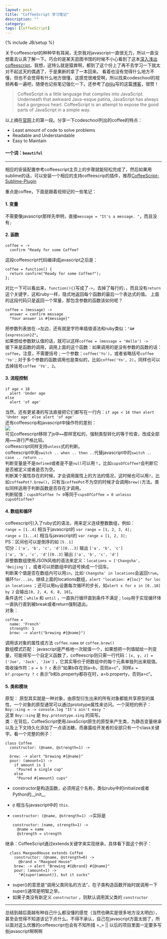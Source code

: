 ```yaml
---
layout: post
title: "CoffeeScript 学习笔记"
description: ""
category:
tags: [CoffeeScript]
---
```

{% include JB/setup %}


关于coffeescript的种种早有耳闻，无奈我对javascript一直很无力，所以一直没想着去认真了解一下。巧合的是某天逛图书馆的时候不小心看到了这本[深入浅出coffeescript](http://book.douban.com/subject/10599786/)，我想，这特么就是猿粪啊，都到了这个份上了再不去学习一下就太对不起这天的偶遇了，于是果断的拿了一本回来。  看着也没有觉得什么地方不懂，但也不会觉得有什么地方很懂，这感觉很难受啊，所以找来codeschool的视频再看一遍吧，随便也记些笔记强化一下。还参考了[@lilu](http://ruby-china.org/lilu)写的这篇[博客](http://lilulife.com/blog/2012/08/06/coffeescript/)，很赞！



>CoffeeScript is a little language that compiles into JavaScript. Underneath that awkward Java-esque patina, JavaScript has always had a gorgeous heart. CoffeeScript is an attempt to expose the good parts of JavaScript in a simple way.

以上摘在[官网](http://coffeescript.org/)上的第一段。分享一下codeschool列出的coffee的特点：
* Least amount of code to solve problems
* Readable and Understandable
* Easy to Maintain  

#### 一个词：`beautiful`  

-------------

相应的安装配置参考coffeescript主页上的步骤就能轻松完成了，然后如果用sublime的话，可以安装一个相应的支持coffeescrip的插件，推荐[CoffeeScript-Sublime-Plugin](https://github.com/Xavura/CoffeeScript-Sublime-Plugin)


重点是coffee，下面是跟着视频记的一些笔记：  
#### 1. 变量  
不需要像javascript那样先申明，直接`message = "It's a message. "`，而且没有`;`


#### 2. 函数  

    coffee = ->
      confirm "Ready for some Coffee?
这段coffeescript代码编译成javascript之后是：

    coffee = function() {
      return confirm("Ready for some Coffee?");
    };
对比一下可以看出来，`function(){}`写成了`->`，去掉了每行的`;`，而且没有`return`这个关键字，这和ruby一样，隐式地返回每个函数的最后一个表达式的值。
上面的这段代码只是返回一个常量，那包含参数的函数该如何呢？

    coffee = (message) ->
      answer = confirm message
      "Your answer is #{message}"
把参数列表放在`->`左边，还有就是字符串插值语法和ruby类似：`"A#{expression}Z"`。  
如果想给参数默认值的话，就可以这样`coffee = (message = 'Hello') -> `  
接下来是函数的调用，调用上面的这个函数：如果调用的是没有参数的函数的话：`coffee`，注意，不需要括号 ; 一个参数：`coffee('Yo')`，或者省略括号`coffee 'Yo'` ; 对于多个参数的函数调用也是类似的，比如`coffee('Yo', 2)`，同样也可以去掉括号`coffee 'Yo', 2`。


#### 3. 流程控制  
    if age < 18
      alert 'Under age
    else
      alert 'of age'
当然，还有更紧凑的写法直接把它们都写在一行内：`if age < 18 then alert 'Under age' else alert 'of age'`  
还有coffeescrip和javascript中操作符的差别：  
![](http://m3.img.libdd.com/farm5/2013/0604/10/AF942A3070DE58C1EBF0032302066B4EE212E1302E9B5_500_430.jpg)  
可见coffeescript移除了js中`==`那样宽松的，强制类型转化的等于检查，改成全部用`===`进行严格比较。  
coffeescript同样支持`unless`式的判断。  
coffeescript中用`switch .. when .. then ..`代替javascript中的`switch .. case .. return ..`  
判断变量是不是`defined`或者是不是`null`可以用`？`。比如`cupsOfCoffee?`会判断它是否被定义或者是否为空。  
判断某个属性存在的时候，才会调用属性上的方法的情况，这时候也可以用`?`，比如`coffeePot?.brew()`，只有当`coffeePot`不为空的时候才会调用`brew()`方法。类似同样适用于判断函数是否存在才调用。  
判断赋值：`cupsOfCoffee ?= 0`等同于`cupsOfCoffee = 0 unlesss cupsOfCoffee?`


#### 4. 数组和循环  
coffeescript引入了ruby式的语法，用来定义连续整数数组，例如：  
`range = [1..4]` 相当于javascript的 `var range = [1, 2, 3, 4];`  
`range = [1...4]` 相当与javascript的 `var range = [1, 2, 3];`  
PS：区间也可以是倒序的如 `[5..1]`  
切分：`['a', 'b', 'c', 'd'][0...3]` 输出 `['a', 'b', 'c']`  
`['a', 'b', 'c', 'd'][0..3]` 输出 `['a', 'b', 'c', 'd']`   
非整数数组使用JSON风格的语法来定义：`locations = ['Changsha', 'Beijing']` ，或者可以把数组中的逗号换成一个回车。  
判断某个值是否在数组内可以用`in`，比如`'Changsha' in locations`会返回`true`。  
循环`for...in`，继续上面的locations数组，`alert "location: #{loc}" for loc in locations`  ；还可以用`by`设置每次循环的步长，如`alert x for x in [0..10] by 2` 会输出`[0, 2, 4, 6, 8, 10]`。  
条件迭代：`while` 和 `until` ，一直执行循环直到条件不满足 ; `loop`用于实现循环体一直执行直到被break或者return强制退出。  
对象：

    coffee =
      name: 'French'
      strength: 1
      brew: -> alert("brewing #{@name}")

调用该对象的属性或方法 `coffee.name` or `coffee.brew()`   
数组模式匹配： javascript是严格地一次赋值一个，如果想把一列值赋给一列变量，可能得写一个自定义函数了，coffeescrip则只需一行代码：`[x, y, z] = ['Joe', 'Jack', 'Jim']` ，它其实等价于把数组中的每个元素单独列出来赋值。  
吸收操作符：`a = b ? c` 表示“如果b存在则a=b，否则a=c”，同样`a = b?.property ? c` 表示”b和b.property都存在时，a=b.property，否则a=c“。

#### 5. 类和模块
原型： 原型其实就是一种对象，由原型衍生出来的所有对象都能共享原型的属性，一个对象的原型通常可以通过prototype属性来访问。一个简短的例子：  
`Boy::sing = -> console.log "It's ain't easy "`  
 这里 `Boy::sing` 是 `Boy.protootype.sing` 的简写。  
类：在背后，CoffeeScript使用JavaScript原生的原型来产生类，为静态变量继承以及上下文持久化添加了一点语法糖，而暴露给开发者的全部只有一个class关键字。看一个完整的例子：
  
    class Coffee
      constructor: (@name, @strength=1) ->

      brew: -> alert "brewing #{@name}"
      pour: (amount=1) ->
        if amount is 1
         "Poured a single cup"
        else
         "Poured #{amount} cups"
* constructor是构造函数，必须用这个名称，类似ruby中的initialize或者Python的__init__  
* `@` 相当与javascript中的 `this.`  
* `constructor: (@name, @strength=1) ->`实际是

      constructor: (name, strength=1) ->
        @name = name
        @strength = strength
继承：CoffeeScript通过extends关键字来实现继承，具体看下面这个例子：

      class MaxgoodHouse extends Coffee
        constructor: (@name, @strength=0) ->
          @brand = "Maxgood House"
        brew: -> alert "Brewing #{@brand} #{@name}"
        pour: (amount=1) ->
          "#{super(amount)}, but it sucks"
* super()的意思是“调用父类同名的方法”，在子类构造函数开始时就调用一下super()通常是明智之举。  
* 如果子类没有新定义 `constructor` ，则默认调用其父类的 `constructor`  

--------------------------
总结到越后面越有种自己什么都没懂的感觉（当然也确实是很多地方没太明白），甚至会觉得不知道该记下点什么。不得不承认，自己在javascript方面太弱了，所以面对这么优雅的coffeescript也会有不知所措 =_= ||  以后的项目里面一定要多写些javascript啊啊啊